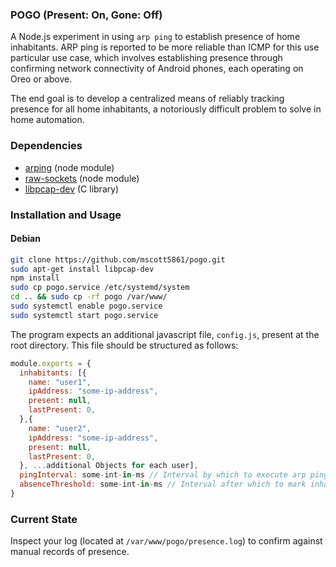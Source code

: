 ### POGO (Present: On, Gone: Off)

A Node.js experiment in using `arp ping` to establish presence of home inhabitants. ARP ping is reported to be more reliable than ICMP for this use particular use case, which involves establishing presence through confirming network connectivity of Android phones, each operating on Oreo or above.

The end goal is to develop a centralized means of reliably tracking presence for all home inhabitants, a notoriously difficult problem to solve in home automation.

### Dependencies

* [arping](https://github.com/dresende/node-arping) (node module)
* [raw-sockets](https://github.com/nospaceships/node-raw-socket) (node module)
* [libpcap-dev](https://packages.debian.org/stretch/libpcap-dev) (C library)


### Installation and Usage

#### Debian

```bash
git clone https://github.com/mscott5861/pogo.git
sudo apt-get install libpcap-dev
npm install
sudo cp pogo.service /etc/systemd/system
cd .. && sudo cp -rf pogo /var/www/
sudo systemctl enable pogo.service
sudo systemctl start pogo.service
```

The program expects an additional javascript file, `config.js`, present at the root directory. This file should be structured as follows:

```javascript
module.exports = {
  inhabitants: [{
    name: "user1",
    ipAddress: "some-ip-address",
    present: null,
    lastPresent: 0,
  },{
    name: "user2",
    ipAddress: "some-ip-address",
    present: null,
    lastPresent: 0,
  }, ...additional Objects for each user],
  pingInterval: some-int-in-ms // Interval by which to execute arp ping,
  absenceThreshold: some-int-in-ms // Interval after which to mark inhabitant as gone
}
```
### Current State

Inspect your log (located at `/var/www/pogo/presence.log`) to confirm against manual records of presence.
